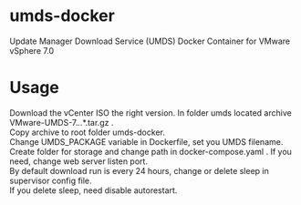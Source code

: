 # umds-docker
Update Manager Download Service (UMDS) Docker Container for VMware vSphere 7.0

# Usage
Download the vCenter ISO  the right version. In folder umds located archive VMware-UMDS-7.*.*.*.tar.gz .<br> 
Copy archive to root folder umds-docker.<br>
Change UMDS_PACKAGE variable in Dockerfile, set you UMDS filename.<br>
Create folder for storage  and change path in docker-compose.yaml . If you need, change web server listen port.<br>
By default download run is every 24 hours, change or delete sleep in supervisor config file.<br>
If you delete sleep, need disable autorestart.

